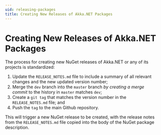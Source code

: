 ```yaml
---
uid: releasing-packages
title: Creating New Releases of Akka.NET Packages
---
```


# Creating New Releases of Akka.NET Packages
The process for creating new NuGet releases of Akka.NET or any of its projects is standardized:

1. Update the `RELEASE_NOTES.md` file to include a summary of all relevant changes and the new updated version number;
2. Merge the `dev` branch into the `master` branch _by creating a merge commit_ to the history in `master` matches `dev`;
3. Create a `git tag` that matches the version number in the `RELEASE_NOTES.md` file; and
4. Push the `tag` to the main Github repository.

This will trigger a new NuGet release to be created, with the release notes from the `RELEASE_NOTES.md` file copied into the body of the NuGet package description.
